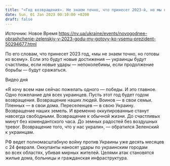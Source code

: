 ```yaml
---
title: "«Год возвращения». Не знаем точно, что принесет 2023-й, но мы готовы ко всему — Зеленский"
date: Sun, 01 Jan 2023 00:10:00 +0200
draft: false
---
```

Источник: Новое Время https://nv.ua/ukraine/events/novogodnee-obrashchenie-zelenskiy-v-2023-godu-my-gotovy-ko-vsemu-prezident-50294677.html


По его словам, что принесет 2023 год, «мы не знаем точно, но готовы ко всему». Если это будут новые достижения — украинцы будут счастливы, если новые удары — непоколебимы, если продолжение борьбы — будут сражаться.

 Видео дня   

«Я хочу всем нам сейчас пожелать одного — победы. И это главное. Одно пожелание для всех украинцев. Пусть этот год будет годом возвращения. Возвращение наших людей. Воинов — в свои семьи. Пленных — в свои дома. Переселенцев — в свою Украину. Возвращение наших земель. И временно оккупированные станут навсегда свободными. Возвращение к обычной жизни. До счастливых минут без комендантского часа. До земных радостей без воздушных тревог. Возвращение того, что у нас украли», — обратился Зеленский к украинцам.

РФ ведет полномасштабную войну против Украины уже десять месяцев с 24 февраля. Оккупанты наносят удары по украинским городам во всех областях, убивая мирных жителей. Целями атак становятся жилые дома, больницы и гражданская инфраструктура.
